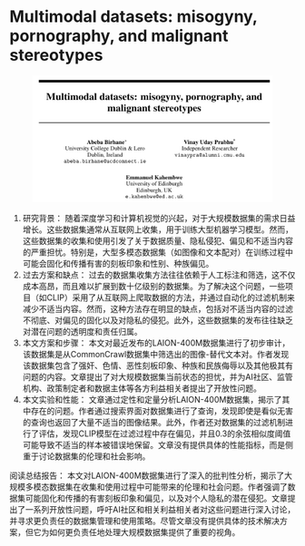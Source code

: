 # Multimodal datasets: misogyny, pornography, and  malignant stereotypes

<figure><img src="../.gitbook/assets/image (4) (1) (1) (1) (1) (1) (1) (1) (1) (1) (1) (1) (1) (1) (1) (1) (1) (1) (1) (1) (1) (1) (1) (1) (1) (1) (1) (1) (1) (1) (1) (1) (1) (1) (1) (1) (1) (1) (1) (1) (1) (1) (1) (1) (1) (1).png" alt=""><figcaption></figcaption></figure>

1. 研究背景： 随着深度学习和计算机视觉的兴起，对于大规模数据集的需求日益增长。这些数据集通常从互联网上收集，用于训练大型机器学习模型。然而，这些数据集的收集和使用引发了关于数据质量、隐私侵犯、偏见和不适当内容的严重担忧。特别是，大型多模态数据集（如图像和文本配对）在训练过程中可能会固化和传播有害的刻板印象和性别、种族偏见。
2. 过去方案和缺点： 过去的数据集收集方法往往依赖于人工标注和筛选，这不仅成本高昂，而且难以扩展到数十亿级别的数据集。为了解决这个问题，一些项目（如CLIP）采用了从互联网上爬取数据的方法，并通过自动化的过滤机制来减少不适当内容。然而，这种方法存在明显的缺点，包括对不适当内容的过滤不彻底、对偏见的固化以及对隐私的侵犯。此外，这些数据集的发布往往缺乏对潜在问题的透明度和责任归属。
3. 本文方案和步骤： 本文对最近发布的LAION-400M数据集进行了初步审计，该数据集是从CommonCrawl数据集中筛选出的图像-替代文本对。作者发现该数据集包含了强奸、色情、恶性刻板印象、种族和民族侮辱以及其他极其有问题的内容。文章提出了对大规模数据集当前状态的担忧，并为AI社区、监管机构、政策制定者和数据主体等各方利益相关者提出了开放性问题。
4. 本文实验和性能： 文章通过定性和定量分析LAION-400M数据集，揭示了其中存在的问题。作者通过搜索界面对数据集进行了查询，发现即使是看似无害的查询也返回了大量不适当的图像结果。此外，作者还对数据集的过滤机制进行了评估，发现CLIP模型在过滤过程中存在偏见，并且0.3的余弦相似度阈值可能导致不适当的样本被错误地保留。文章没有提供具体的性能指标，而是侧重于讨论数据集的伦理和社会影响。

阅读总结报告： 本文对LAION-400M数据集进行了深入的批判性分析，揭示了大规模多模态数据集在收集和使用过程中可能带来的伦理和社会问题。作者强调了数据集可能固化和传播的有害刻板印象和偏见，以及对个人隐私的潜在侵犯。文章提出了一系列开放性问题，呼吁AI社区和相关利益相关者对这些问题进行深入讨论，并寻求更负责任的数据集管理和使用策略。尽管文章没有提供具体的技术解决方案，但它为如何更负责任地处理大规模数据集提供了重要的视角。
